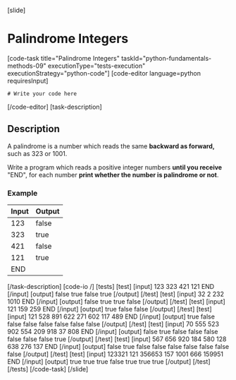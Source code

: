 [slide]
# Palindrome Integers
[code-task title="Palindrome Integers" taskId="python-fundamentals-methods-09" executionType="tests-execution" executionStrategy="python-code"]
[code-editor language=python requiresInput]
```
# Write your code here
```
[/code-editor]
[task-description]
## Description
A palindrome is a number which reads the same **backward as forward,** such as 323 or 1001.

Write a program which reads a positive integer numbers **until you receive** "END", for each number **print whether the number is palindrome or not**.

### Example
| **Input** | **Output** |
| --- | --- |
| 123 | false |
| 323 | true |
| 421 | false |
| 121 | true |
| END | |

[/task-description]
[code-io /]
[tests]
[test]
[input]
123
323
421
121
END
[/input]
[output]
false
true
false
true
[/output]
[/test]
[test]
[input]
32
2
232
1010
END
[/input]
[output]
false
true
true
false
[/output]
[/test]
[test]
[input]
121
159
259
END
[/input]
[output]
true
false
false
[/output]
[/test]
[test]
[input]
121
528
891
622
271
602
117
489
END
[/input]
[output]
true
false
false
false
false
false
false
false
[/output]
[/test]
[test]
[input]
70
555
523
902
554
209
918
37
808
END
[/input]
[output]
false
true
false
false
false
false
false
false
true
[/output]
[/test]
[test]
[input]
567
656
920
184
580
128
638
276
137
END
[/input]
[output]
false
true
false
false
false
false
false
false
false
[/output]
[/test]
[test]
[input]
123321
121
356653
157
1001
666
159951
END
[/input]
[output]
true
true
true
false
true
true
true
[/output]
[/test]
[/tests]
[/code-task]
[/slide]